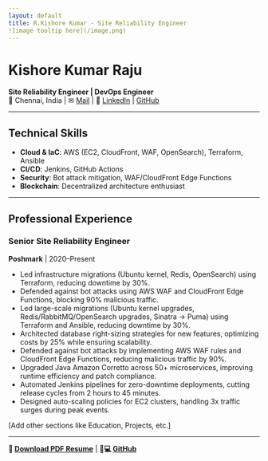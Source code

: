 ```yaml
---
layout: default
title: R.Kishore Kumar - Site Reliability Engineer
![image tooltip here](/image.png)
---
```


# Kishore Kumar Raju 
**Site Reliability Engineer | DevOps Engineer**  
📍 Chennai, India | ✉ [Mail](kishoreraju.1998@gmail.com) | 🔗 [LinkedIn](https://linkedin.com/in/yourprofile) | [GitHub](https://github.com/yourprofile)  

---

## Technical Skills  
- **Cloud & IaC**: AWS (EC2, CloudFront, WAF, OpenSearch), Terraform, Ansible  
- **CI/CD**: Jenkins, GitHub Actions  
- **Security**: Bot attack mitigation, WAF/CloudFront Edge Functions  
- **Blockchain**: Decentralized architecture enthusiast  

---

## Professional Experience  
### Senior Site Reliability Engineer  
**Poshmark** | 2020–Present  
- Led infrastructure migrations (Ubuntu kernel, Redis, OpenSearch) using Terraform, reducing downtime by 30%.  
- Defended against bot attacks using AWS WAF and CloudFront Edge Functions, blocking 90% malicious traffic.
- Led large-scale migrations (Ubuntu kernel upgrades, Redis/RabbitMQ/OpenSearch upgrades, Sinatra → Puma) using Terraform and Ansible, reducing downtime by 30%.
- Architected database right-sizing strategies for new features, optimizing costs by 25% while ensuring scalability.
- Defended against bot attacks by implementing AWS WAF rules and CloudFront Edge Functions, reducing malicious traffic by 90%.
- Upgraded Java Amazon Corretto across 50+ microservices, improving runtime efficiency and patch compliance.
- Automated Jenkins pipelines for zero-downtime deployments, cutting release cycles from 2 hours to 45 minutes.
- Designed auto-scaling policies for EC2 clusters, handling 3x traffic surges during peak events.

[Add other sections like Education, Projects, etc.]  

---

**🔗 [Download PDF Resume](#)** | **👨💻 [GitHub](https://github.com/kishoreraju2)**  
